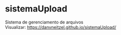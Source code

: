 # sistemaUpload
Sistema de gerenciamento de arquivos
<br>
Visualizar: 
<a href="https://danvneitzel.github.io/sistemaUpload/" target="_blank">
  https://danvneitzel.github.io/sistemaUpload/
</a>
